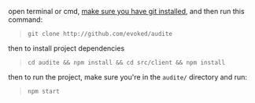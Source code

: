 open terminal or cmd, [make sure you have git installed](https://git-scm.com/book/en/v2/Getting-Started-Installing-Git), and then run this command:
> `git clone http://github.com/evoked/audite`

then to install project dependencies

> `cd audite && npm install && cd src/client && npm install`

then to run the project, make sure you're in the `audite/` directory and run:

> `npm start`
